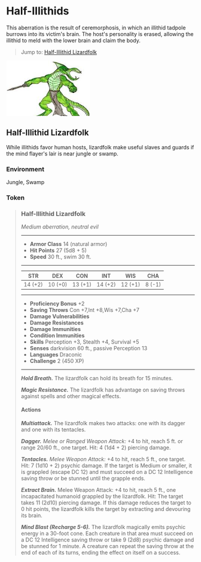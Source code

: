 # Half-Illithids

This aberration is the result of ceremorphosis, in which an illithid tadpole burrows into its victim's brain. The host's personality is erased, allowing the illithid to meld with the lower brain and claim the body.

> Jump to: [Half-Illithid Lizardfolk](#half-illithid-lizardfolk)

![](./Half-Illithid-Lizardfolk.jpeg)

## Half-Illithid Lizardfolk
While illithids favor human hosts, lizardfolk make useful slaves and guards if the mind flayer's lair is near jungle or swamp.

### Environment
Jungle, Swamp

### Token


>### Half-Illithid Lizardfolk 
>*Medium aberration, neutral evil*
>___
>- **Armor Class** 14 (natural armor)
>- **Hit Points** 27 (5d8 + 5)
>- **Speed** 30 ft., swim 30 ft.
>___
>|**STR**|**DEX**|**CON**|**INT**|**WIS**|**CHA**|
>|:---:|:---:|:---:|:---:|:---:|:---:|
>|14 (+2)|10 (+0)|13 (+1)|14 (+2)|12 (+1)|8 (-1)|
>
>___
>- **Proficiency Bonus** +2
>- **Saving Throws** Con +7,Int +8,Wis +7,Cha +7
>- **Damage Vulnerabilities** 
>- **Damage Resistances** 
>- **Damage Immunities** 
>- **Condition Immunities**
>- **Skills** Perception +3, Stealth +4, Survival +5
>- **Senses** darkvision 60 ft., passive Perception 13
>- **Languages** Draconic
>- **Challenge** 2 (450 XP)
>___
>***Hold Breath.*** The lizardfolk can hold its breath for 15 minutes.
>
>***Magic Resistance.*** The lizardfolk has advantage on saving throws against spells and other magical effects.
>
>#### Actions
>***Multiattack.*** The lizardfolk makes two attacks: one with its dagger and one with its tentacles.
>
>***Dagger.*** *Melee or Ranged Weapon Attack:* +4 to hit, reach 5 ft. or range 20/60 ft., one target. Hit: 4 (1d4 + 2) piercing damage.
>
>***Tentacles.*** *Melee Weapon Attack:* +4 to hit, reach 5 ft., one target. Hit: 7 (1d10 + 2) psychic damage. If the target is Medium or smaller, it is grappled (escape DC 12) and must succeed on a DC 12 Intelligence saving throw or be stunned until the grapple ends.
>
>***Extract Brain.*** Melee Weapon Attack: +4 to hit, reach 5 ft., one incapacitated humanoid grappled by the lizardfolk. Hit: The target takes 11 (2d10) piercing damage. If this damage reduces the target to 0 hit points, the lizardfolk kills the target by extracting and devouring its brain.
>
>***Mind Blast (Recharge 5-6).*** The lizardfolk magically emits psychic energy in a 30-foot cone. Each creature in that area must succeed on a DC 12 Intelligence saving throw or take 9 (2d8) psychic damage and be stunned for 1 minute. A creature can repeat the saving throw at the end of each of its turns, ending the effect on itself on a success.
